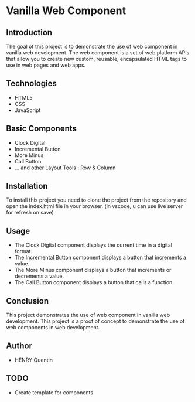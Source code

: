 # Vanilla Web Component

## Introduction

The goal of this project is to demonstrate the use of web component in vanilla web development. The web component is a set of web platform APIs that allow you to create new custom, reusable, encapsulated HTML tags to use in web pages and web apps.

## Technologies

- HTML5
- CSS
- JavaScript

## Basic Components

- Clock Digital
- Incremental Button
- More Minus
- Call Button
- ... and other Layout Tools : Row & Column

## Installation

To install this project you need to clone the project from the repository and open the index.html file in your browser.
(in vscode, u can use live server for refresh on save)

## Usage

- The Clock Digital component displays the current time in a digital format.
- The Incremental Button component displays a button that increments a value.
- The More Minus component displays a button that increments or decrements a value.
- The Call Button component displays a button that calls a function.

## Conclusion

This project demonstrates the use of web component in vanilla web development. This project is a proof of concept to demonstrate the use of web components in web development.

## Author

- HENRY Quentin


## TODO

- Create template for components